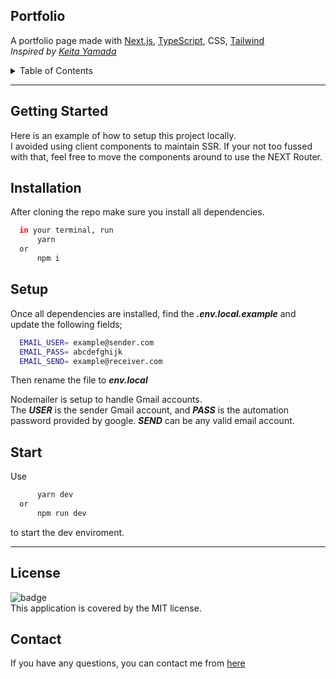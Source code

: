 ## Portfolio

A portfolio page made with [Next.js](https://nextjs.org), [TypeScript](https://www.typescriptlang.org/), CSS, [Tailwind](https://tailwindcss.com/)
</br> *Inspired by [Keita Yamada](https://p5aholic.me/)*

<details>
<summary>Table of Contents</summary>
<ul>        
    <li><a href='#getting-started'>Getting Started</a></li>
    <li><a href="#installation">Installation</a></li>
    <li><a href="#setup">Setup</a></li>
    <li><a href="#start">Start</a></li>
    <li><a href="#license">License</a></li>
    <li><a href="#contact">Contact</a></li> 
</details>

_______

## Getting Started

Here is an example of how to setup this project locally.
</br>I avoided using client components to maintain SSR. If your not too fussed with that, feel free to move the components around to use the NEXT Router.

## Installation

After cloning the repo make sure you install all dependencies.
  ```sh
    in your terminal, run
        yarn
    or
        npm i
  ```

## Setup

Once all dependencies are installed, find the ***.env.local.example*** and update the following fields;

  ```sh
    EMAIL_USER= example@sender.com
    EMAIL_PASS= abcdefghijk
    EMAIL_SEND= example@receiver.com
  ```

Then rename the file to ***env.local***

Nodemailer is setup to handle Gmail accounts.
</br>The ***USER*** is the sender Gmail account, and ***PASS*** is the automation password provided by google. ***SEND*** can be any valid email account.

## Start

Use
  ```sh
        yarn dev
    or
        npm run dev
  ```
to start the dev enviroment.

_______

## License

![badge](https://img.shields.io/badge/license-MIT-brightgreen)
<br />
This application is covered by the MIT license.


## Contact

If you have any questions, you can contact me from [here](https://www.miran-yasunori.com/contact)
